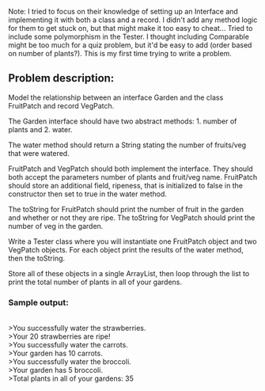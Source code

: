 Note: I tried to focus on their knowledge of setting up an Interface and implementing it with both a class and a record. I didn't add any method logic for them to get stuck on, but that might make it too easy to cheat... Tried to include some polymorphism in the Tester. I thought including Comparable might be too much for a quiz problem, 
but it'd be easy to add (order based on number of plants?). This is my first time trying to write a problem.

## Problem description:

Model the relationship between an interface Garden and the class FruitPatch and record VegPatch.

The Garden interface should have two abstract methods: 1. number of plants and 2. water.

The water method should return a String stating the number of fruits/veg that were watered.

FruitPatch and VegPatch should both implement the interface. They should both accept the parameters number of plants and fruit/veg name. FruitPatch should store an additional field, ripeness, that is initialized to false in the constructor then set to true in the water method.

The toString for FruitPatch should print the number of fruit in the garden and whether or not they are ripe. The toString for VegPatch should print the number of veg in the garden.

Write a Tester class where you will instantiate one FruitPatch object and two VegPatch objects. For each object print the results of the water method, then the toString.

Store all of these objects in a single ArrayList, then loop through the list to print the total number of plants in all of your gardens.

### Sample output:
<br>>You successfully water the strawberries.
<br>>Your 20 strawberries are ripe!
<br>>You successfully water the carrots.
<br>>Your garden has 10 carrots.
<br>>You successfully water the broccoli.
<br>>Your garden has 5 broccoli.
<br>>Total plants in all of your gardens: 35
